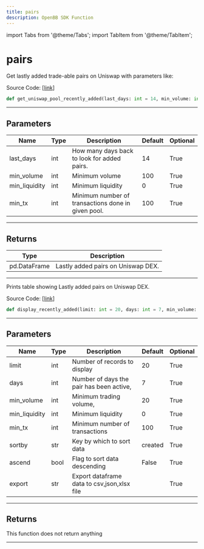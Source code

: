 ```yaml
---
title: pairs
description: OpenBB SDK Function
---
```


import Tabs from '@theme/Tabs';
import TabItem from '@theme/TabItem';

# pairs

<Tabs>
<TabItem value="model" label="Model" default>

Get lastly added trade-able pairs on Uniswap with parameters like:

Source Code: [[link](https://github.com/OpenBB-finance/OpenBBTerminal/tree/main/openbb_terminal/cryptocurrency/defi/graph_model.py#L164)]

```python
def get_uniswap_pool_recently_added(last_days: int = 14, min_volume: int = 100, min_liquidity: int = 0, min_tx: int = 100) -> pd.DataFrame
```

---

## Parameters

| Name | Type | Description | Default | Optional |
| ---- | ---- | ----------- | ------- | -------- |
| last_days | int | How many days back to look for added pairs. | 14 | True |
| min_volume | int | Minimum volume | 100 | True |
| min_liquidity | int | Minimum liquidity | 0 | True |
| min_tx | int | Minimum number of transactions done in given pool. | 100 | True |


---

## Returns

| Type | Description |
| ---- | ----------- |
| pd.DataFrame | Lastly added pairs on Uniswap DEX. |
---



</TabItem>
<TabItem value="view" label="View">

Prints table showing Lastly added pairs on Uniswap DEX.

Source Code: [[link](https://github.com/OpenBB-finance/OpenBBTerminal/tree/main/openbb_terminal/cryptocurrency/defi/graph_view.py#L102)]

```python
def display_recently_added(limit: int = 20, days: int = 7, min_volume: int = 20, min_liquidity: int = 0, min_tx: int = 100, sortby: str = "created", ascend: bool = False, export: str = "") -> None
```

---

## Parameters

| Name | Type | Description | Default | Optional |
| ---- | ---- | ----------- | ------- | -------- |
| limit | int | Number of records to display | 20 | True |
| days | int | Number of days the pair has been active, | 7 | True |
| min_volume | int | Minimum trading volume, | 20 | True |
| min_liquidity | int | Minimum liquidity | 0 | True |
| min_tx | int | Minimum number of transactions | 100 | True |
| sortby | str | Key by which to sort data | created | True |
| ascend | bool | Flag to sort data descending | False | True |
| export | str | Export dataframe data to csv,json,xlsx file |  | True |


---

## Returns

This function does not return anything

---



</TabItem>
</Tabs>
